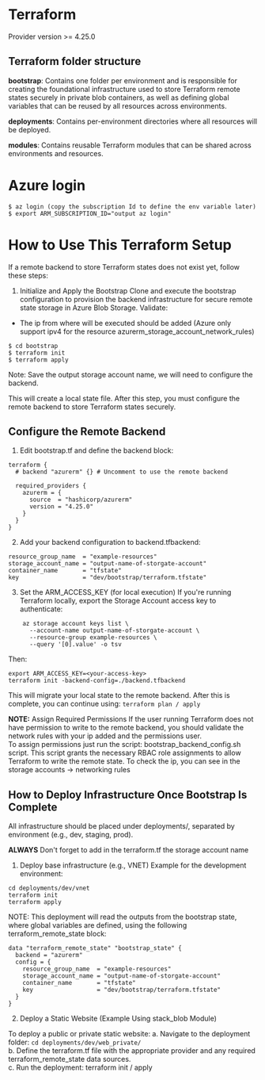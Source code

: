 # Terraform
Provider version >= 4.25.0

## Terraform folder structure
**bootstrap**: Contains one folder per environment and is responsible for creating the foundational infrastructure used to store Terraform remote states securely in private blob containers, as well as defining global variables that can be reused by all resources across environments.

**deployments**: Contains per-environment directories where all resources will be deployed.

**modules**: Contains reusable Terraform modules that can be shared across environments and resources.

# Azure login
```
$ az login (copy the subscription Id to define the env variable later)
$ export ARM_SUBSCRIPTION_ID="output az login"
```

# How to Use This Terraform Setup
If a remote backend to store Terraform states does not exist yet, follow these steps:
1. Initialize and Apply the Bootstrap
Clone and execute the bootstrap configuration to provision the backend infrastructure for secure remote state storage in Azure Blob Storage.
Validate:
- The ip from where will be executed should be added (Azure only support ipv4 for the resource azurerm_storage_account_network_rules)
```
$ cd bootstrap
$ terraform init
$ terraform apply
```

Note: Save the output storage account name, we will need to configure the backend.

This will create a local state file. After this step, you must configure the remote backend to store Terraform states securely.

## Configure the Remote Backend
1.  Edit bootstrap.tf and define the backend block:
```
terraform {
  # backend "azurerm" {} # Uncomment to use the remote backend

  required_providers {
    azurerm = {
      source  = "hashicorp/azurerm"
      version = "4.25.0"
    }
  }
}
```

2. Add your backend configuration to backend.tfbackend:
```
resource_group_name  = "example-resources"
storage_account_name = "output-name-of-storgate-account"
container_name       = "tfstate"
key                  = "dev/bootstrap/terraform.tfstate"
```

3. Set the ARM_ACCESS_KEY (for local execution)
If you're running Terraform locally, export the Storage Account access key to authenticate:
```
    az storage account keys list \
	  --account-name output-name-of-storgate-account \
	  --resource-group example-resources \
	  --query '[0].value' -o tsv
```
Then:
```
export ARM_ACCESS_KEY=<your-access-key>
terraform init -backend-config=./backend.tfbackend
```

This will migrate your local state to the remote backend. After this is complete, you can continue using:
`terraform plan / apply`

**NOTE:** Assign Required Permissions
If the user running Terraform does not have permission to write to the remote backend, you should validate the network rules with your ip added and the permissions user.  
To assign permissions just run the script: bootstrap_backend_config.sh script. This script grants the necessary RBAC role assignments to allow Terraform to write the remote state.
To check the ip, you can see in the storage accounts -> networking rules 

## How to Deploy Infrastructure Once Bootstrap Is Complete
All infrastructure should be placed under deployments/, separated by environment (e.g., dev, staging, prod).

**ALWAYS** Don't forget to add in the terraform.tf the storage account name

1. Deploy base infrastructure (e.g., VNET)
Example for the development environment:

```
cd deployments/dev/vnet
terraform init
terraform apply
```
NOTE: This deployment will read the outputs from the bootstrap state, where global variables are defined, using the following terraform_remote_state block:
```
data "terraform_remote_state" "bootstrap_state" {
  backend = "azurerm"
  config = {
    resource_group_name  = "example-resources"
    storage_account_name = "output-name-of-storgate-account"
    container_name       = "tfstate"
    key                  = "dev/bootstrap/terraform.tfstate"
  }
}
```

2. Deploy a Static Website (Example Using stack_blob Module)

To deploy a public or private static website:
a. Navigate to the deployment folder: `cd deployments/dev/web_private/`<br>
b. Define the terraform.tf file with the appropriate provider and any required terraform_remote_state data sources.<br>
c. Run the deployment: terraform init / apply<br>